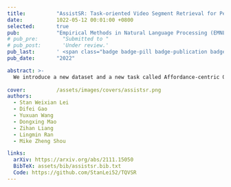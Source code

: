 ```yaml
---
title:          "AssistSR: Task-oriented Video Segment Retrieval for Personal AI Assistant"
date:           1022-05-12 00:01:00 +0800
selected:       true
pub:            "Empirical Methods in Natural Language Processing (EMNLP)"
# pub_pre:        "Submitted to "
# pub_post:       'Under review.'
pub_last:       ' <span class="badge badge-pill badge-publication badge-success">Findings</span>'
pub_date:       "2022"

abstract: >-
  We introduce a new dataset and a new task called Affordance-centric Question-driven Video Segment Retrieval (AQVSR), aiming at retrieving affordance-centric instructional video segments given users’ questions. To address the task, we developed a straightforward model called Dual Multimodal Encoders (DME).
  
cover:          /assets/images/covers/assistsr.png
authors:
  - Stan Weixian Lei
  - Difei Gao
  - Yuxuan Wang
  - Dongxing Mao
  - Zihan Liang
  - Lingmin Ran
  - Mike Zheng Shou

links:
  arXiv: https://arxiv.org/abs/2111.15050
  BibTeX: assets/bib/assistsr.bib.txt
  Code: https://github.com/StanLei52/TQVSR  
---
```

